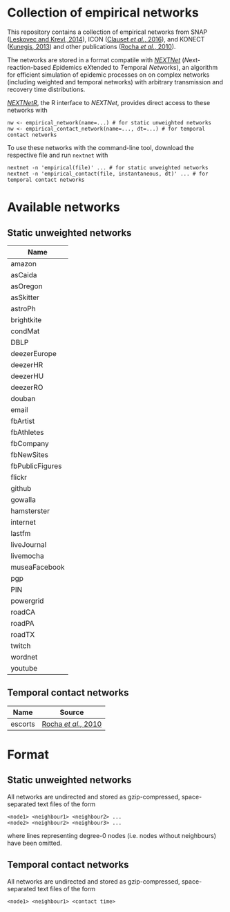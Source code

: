 # Collection of empirical networks

This repository contains a collection of empirical networks from SNAP ([Leskovec and Krevl, 2014](http://snap.stanford.edu/data)), ICON ([Clauset *et al.*, 2016](https://icon.colorado.edu/)), and KONECT ([Kunegis, 2013](https://doi.org/10.1145/2487788.2488173)) and other publications ([Rocha *et al.*, 2010](https://doi.org/10.1073/pnas.0914080107)).

The networks are stored in a format compatile with [*NEXTNet*](https://github.com/oist/NEXTNet) (*N*ext-reaction-based *E*pidemics e*X*tended to *T*emporal *Net*works), an algorithm for efficient simulation of epidemic processes on  on complex networks (including weighted and temporal networks) with arbitrary transmission and recovery time distributions.

[*NEXTNetR*](https://oist.github.io/NEXTNetR), the R interface to *NEXTNet*, provides direct access to these networks with 
```
nw <- empirical_network(name=...) # for static unweighted networks
nw <- empirical_contact_network(name=..., dt=...) # for temporal contact networks
```

To use these networks with the command-line tool, download the respective file and run `nextnet` with
```
nextnet -n 'empirical(file)' ... # for static unweighted networks
nextnet -n 'empirical_contact(file, instantaneous, dt)' ... # for temporal contact networks
```

# Available networks

## Static unweighted networks

|Name|
|-----|
|amazon|
|asCaida|
|asOregon|
|asSkitter|
|astroPh|
|brightkite|
|condMat|
|DBLP|
|deezerEurope|
|deezerHR|
|deezerHU|
|deezerRO|
|douban|
|email|
|fbArtist|
|fbAthletes|
|fbCompany|
|fbNewSites|
|fbPublicFigures|
|flickr|
|github|
|gowalla|
|hamsterster|
|internet|
|lastfm|
|liveJournal|
|livemocha|
|museaFacebook|
|pgp|
|PIN|
|powergrid|
|roadCA|
|roadPA|
|roadTX|
|twitch|
|wordnet|
|youtube|

## Temporal contact networks

|Name|Source|
|-----|-----|
|escorts|[Rocha *et al.*, 2010](https://doi.org/10.1073/pnas.0914080107)|

# Format

## Static unweighted networks

All networks are undirected and stored as gzip-compressed, space-separated text files of the form
```
<node1> <neighbour1> <neighbour2> ...
<node2> <neighbour2> <neighbour3> ...
```
where lines representing degree-0 nodes (i.e. nodes without neighbours) have been omitted.

## Temporal contact networks

All networks are undirected and stored as gzip-compressed, space-separated text files of the form
```
<node1> <neighbour1> <contact time>
```

